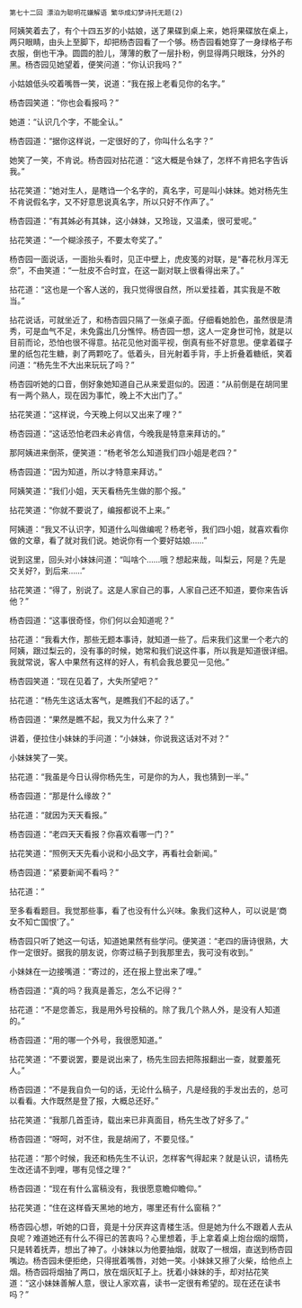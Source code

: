     第七十二回 漂泊为聪明花嫌解语 繁华成幻梦诗托无题(2) 

   阿姨笑着去了，有个十四五岁的小姑娘，送了果碟到桌上来，她将果碟放在桌上，两只眼睛，由头上至脚下，却把杨杏园看了一个够。杨杏园看她穿了一身绿格子布衣服，倒也干净。圆圆的脸儿，薄薄的敷了一层扑粉，例显得两只眼珠，分外的黑。杨杏园见她望着，便笑问道：“你认识我吗？”

   小姑娘低头咬着嘴唇一笑，说道：“我在报上老看见你的名字。”

   杨杏园笑道：“你也会看报吗？”

   她道：“认识几个字，不能全认。”

   杨杏园道：“据你这样说，一定很好的了，你叫什么名字？”

   她笑了一笑，不肯说。杨杏园对拈花道：“这大概是令妹了，怎样不肯把名字告诉我。”

   拈花笑道：“她对生人，是瞎诌一个名字的，真名字，可是叫小妹妹。她对杨先生不肯说假名字，又不好意思说真名字，所以只好不作声了。”

   杨杏园道：“有其姊必有其妹，这小妹妹，又玲珑，又温柔，很可爱呢。”

   拈花笑道：“一个糊涂孩子，不要太夸奖了。”

   杨杏园一面说话，一面抬头看时，见正中壁上，虎皮笺的对联，是“春花秋月浑无奈”，不由笑道：“一肚皮不合时宜，在这一副对联上很看得出来了。”

   拈花道：“这也是一个客人送的，我只觉得很自然，所以爱挂着，其实我是不敢当。”

   拈花说话，可就坐近了，和杨杏园只隔了一张桌子面。仔细看她脸色，虽然很是清秀，可是血气不足，未免露出几分憔悴。杨杏园一想，这人一定身世可怜，就是以目前而论，恐怕也很不得意。拈花见他对面平视，倒真有些不好意思。便拿着碟子里的纸包花生糖，剥了两颗吃了。低着头，目光射着手背，手上折叠着糖纸，笑着问道：“杨先生不大出来玩玩了吗？”

   杨杏园听她的口音，倒好象她知道自己从来爱逛似的。因道：“从前倒是在胡同里有一两个熟人，现在因为事忙，晚上不大出门了。”

   拈花笑道：“这样说，今天晚上何以又出来了哩？”

   杨杏园道：“这话恐怕老四未必肯信，今晚我是特意来拜访的。”

   那阿姨进来倒茶，便笑道：“杨老爷怎么知道我们四小姐是老四？”

   杨杏园道：“因为知道，所以才特意来拜访。”

   阿姨笑道：“我们小姐，天天看杨先生做的那个报。”

   拈花笑道：“你就不要说了，编报都说不上来。”

   阿姨道：“我又不认识字，知道什么叫做编呢？杨老爷，我们四小姐，就喜欢看你做的文章，看了就对我们说。她说你有一个要好姑娘……”

   说到这里，回头对小妹妹问道：“叫啥个……哦？想起来哉，叫梨云，阿是？先是交关好?，到后来……”

   拈花笑道：“得了，别说了。这是人家自己的事，人家自己还不知道，要你来告诉他？”

   杨杏园道：“这事很奇怪，你们何以会知道呢？”

   拈花道：“我看大作，那些无题本事诗，就知道一些了。后来我们这里一个老六的阿姨，跟过梨云的，没有事的时候，她常和我们说这件事，所以我是知道很详细。我就常说，客人中果然有这样的好人，有机会我总要见一见他。”

   杨杏园笑道：“现在见着了，大失所望吧？”

   拈花道：“杨先生这话太客气，是瞧我们不起的话了。”

   杨杏园道：“果然是瞧不起，我又为什么来了？”

   讲着，便拉住小妹妹的手问道：“小妹妹，你说我这话对不对？”

   小妹妹笑了一笑。

   拈花道：“我虽是今日认得你杨先生，可是你的为人，我也猜到一半。”

   杨杏园道：“那是什么缘故？”

   拈花道：“就因为天天看报。”

   杨杏园道：“老四天天看报？你喜欢看哪一门？”

   拈花笑道：“照例天天先看小说和小品文字，再看社会新闻。”

   杨杏园道：“紧要新闻不看吗？”

   拈花道：”

   至多看看题目。我觉那些事，看了也没有什么兴味。象我们这种人，可以说是‘商女不知亡国恨’了。”

   杨杏园只听了她这一句话，知道她果然有些学问。便笑道：“老四的唐诗很熟，大作一定很好。据我的朋友说，你寄过稿子到我那里去，我可没有收到。”

   小妹妹在一边接嘴道：“寄过的，还在报上登出来了哩。”

   杨杏园道：“真的吗？我真是善忘，怎么不记得？”

   拈花道：“不是您善忘，我是用外号投稿的。除了我几个熟人外，是没有人知道的。”

   杨杏园道：“用的哪一个外号，我很愿知道。”

   拈花笑道：“不要说罢，要是说出来了，杨先生回去把陈报翻出一查，就要羞死人。”

   杨杏园道：“不是我自负一句的话，无论什么稿子，凡是经我的手发出去的，总可以看看。大作既然是登了报，大概总还好。”

   拈花笑道：“我那几首歪诗，载出来已非真面目，杨先生改了好多了。”

   杨杏园道：“呀呵，对不住，我是胡闹了，不要见怪。”

   拈花道：“那个时候，我还和杨先生不认识，怎样客气得起来？就是认识，请杨先生改还请不到哩，哪有见怪之理？”

   杨杏园道：“现在有什么富稿没有，我很愿意瞻仰瞻仰。”

   拈花笑道：“住在这样昏天黑地的地方，哪里还有什么窗稿？”

   杨杏园心想，听她的口音，竟是十分厌弃这青楼生活。但是她为什么不跟着人去从良呢？难道她还有什么不得已的苦衷吗？心里想着，手上拿着桌上炮台烟的烟筒，只是转着抚弄，想出了神了。小妹妹以为他要抽烟，就取了一根烟，直送到杨杏园嘴边。杨杏园未便拒绝，只得抿着嘴唇，对她一笑。小妹妹又擦了火柴，给他点上烟。杨杏园将烟抽了两口，放在烟灰缸子上。抚着小妹妹的手，却对拈花笑道：“这小妹妹善解人意，很让人家欢喜，读书一定很有希望的。现在还在读书吗？”

